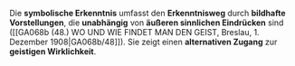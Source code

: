 
Die **symbolische Erkenntnis** umfasst den **Erkenntnisweg** durch **bildhafte Vorstellungen**, die **unabhängig** von **äußeren sinnlichen Eindrücken** sind ([[GA068b (48.) WO UND WIE FINDET MAN DEN GEIST, Breslau, 1. Dezember 1908|GA068b/48]]). Sie zeigt einen **alternativen Zugang** zur **geistigen Wirklichkeit**.
